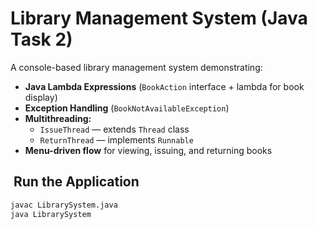 # Library Management System (Java Task 2)

A console-based library management system demonstrating:

- **Java Lambda Expressions** (`BookAction` interface + lambda for book display)
- **Exception Handling** (`BookNotAvailableException`)
- **Multithreading:**
  - `IssueThread` — extends `Thread` class
  - `ReturnThread` — implements `Runnable`
- **Menu-driven flow** for viewing, issuing, and returning books

## ​ Run the Application

```bash
javac LibrarySystem.java
java LibrarySystem
